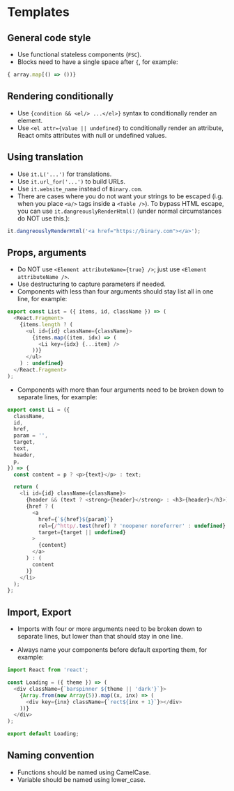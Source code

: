 # Templates

## General code style

- Use functional stateless components (`FSC`).
- Blocks need to have a single space after `{`, for example:

```js
{ array.map[() => ())}
```

## Rendering conditionally

- Use `{condition && <el/> ...</el>}` syntax to conditionally render an element.
- Use `<el attr={value || undefined}` to conditionally render an attribute, React omits attributes with null or undefined values.

## Using translation

- Use `it.L('...')` for translations.
- Use `it.url_for('...')` to build URLs.
- Use `it.website_name` instead of `Binary.com`.
- There are cases where you do not want your strings to be escaped (i.g. when you place `<a/>` tags inside a `<Table />`). To bypass HTML escape, you can use `it.dangreouslyRenderHtml()` (under normal circumstances do NOT use this.):

```js
it.dangreouslyRenderHtml('<a href="https://binary.com"></a>');
```

## Props, arguments

- Do NOT use `<Element attributeName={true} />`; just use `<Element attributeName />`.
- Use destructuring to capture parameters if needed.
- Components with less than four arguments should stay list all in one line, for example:

```js
export const List = ({ items, id, className }) => (
  <React.Fragment>
    {items.length ? (
      <ul id={id} className={className}>
        {items.map((item, idx) => (
          <Li key={idx} {...item} />
        ))}
      </ul>
    ) : undefined}
  </React.Fragment>
);
```

- Components with more than four arguments need to be broken down to separate lines, for example:

```js
export const Li = ({
  className,
  id,
  href,
  param = '',
  target,
  text,
  header,
  p,
}) => {
  const content = p ? <p>{text}</p> : text;

  return (
    <li id={id} className={className}>
      {header && (text ? <strong>{header}</strong> : <h3>{header}</h3>)}
      {href ? (
        <a
          href={`${href}${param}`}
          rel={/^http/.test(href) ? 'noopener noreferrer' : undefined}
          target={target || undefined}
        >
          {content}
        </a>
      ) : (
        content
      )}
    </li>
  );
};
```

## Import, Export

- Imports with four or more arguments need to be broken down to separate lines, but lower than that should stay in one line.

- Always name your components before default exporting them, for example:

```js
import React from 'react';

const Loading = ({ theme }) => (
  <div className={`barspinner ${theme || 'dark'}`}>
    {Array.from(new Array(5)).map((x, inx) => (
      <div key={inx} className={`rect${inx + 1}`}></div>
    ))}
  </div>
);

export default Loading;
```

## Naming convention

- Functions should be named using CamelCase.
- Variable should be named using lower_case.
